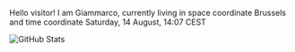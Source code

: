 Hello visitor! I am Giammarco, currently living in space coordinate Brussels and time coordinate Saturday, 14 August, 14:07 CEST

![GitHub Stats](https://github-readme-stats.vercel.app/api?username=grcasanova)
